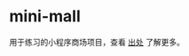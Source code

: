 # mini-mall

用于练习的小程序商场项目，查看 [出处][coderwhy] 了解更多。

[coderwhy]: https://github.com/coderwhy/HYMiniMall

